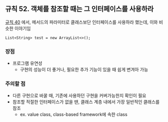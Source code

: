 ## 규칙 52. 객체를 참조할 때는 그 인터페이스를 사용하라 

[규칙 40](https://byjo.gitbooks.io/effective-java/content/chapter07/item-40.html) 에서, 메서드의 파라미터로 클래스보단 인터페이스를 사용하라 했는데, 이와 비슷한 이야기임 

```
List<String> test = new ArrayList<>();
```

### 장점
- 프로그램 유연성 
  + 구현의 성능이 더 좋거나, 필요한 추가 기능이 있을 때 쉽게 변겨아 가능 

### 주의할 점 
- 다른 구현으로 바꿀 때, 기존에 사용하던 구현을 커버가능한지 확인이 필요 
- 참조할 적절한 인터페이스가 없을 땐, 클래스 계층 내에서 가장 일반적인 클래스를 참조 
  + ex. value class, class-based framework에 속한 class 

